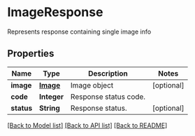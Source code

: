 ﻿
# ImageResponse
Represents response containing single image info

## Properties
Name | Type | Description | Notes
------------ | ------------- | ------------- | -------------
**image** | [**Image**](Image.md) | Image object | [optional]
**code** | **Integer** | Response status code. | 
**status** | **String** | Response status. | [optional]


[[Back to Model list]](../README.md#documentation-for-models) [[Back to API list]](../README.md#documentation-for-api-endpoints) [[Back to README]](../README.md)



